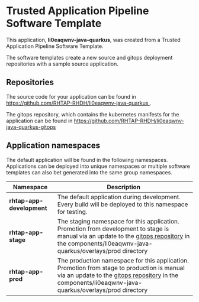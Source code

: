 # Trusted Application Pipeline Software Template

This application, **li0eaqwnv-java-quarkus**, was created from a Trusted Application Pipeline Software Template.

The software templates create a new source and gitops deployment repositories with a sample source application. 

## Repositories

The source code for your application can be found in [https://github.com/RHTAP-RHDH/li0eaqwnv-java-quarkus ](https://github.com/RHTAP-RHDH/li0eaqwnv-java-quarkus ).
 
The gitops repository, which contains the kubernetes manifests for the application can be found in 
[https://github.com/RHTAP-RHDH/li0eaqwnv-java-quarkus-gitops ](https://github.com/RHTAP-RHDH/li0eaqwnv-java-quarkus-gitops ) 

## Application namespaces 

The default application will be found in the following namespaces. Applications can be deployed into unique namespaces or multiple software templates can also bet generated into the same group namespaces.  

|  Namespace   |  Description   |  
| -------- | -------- |   
| **rhtap-app-development** | The default application during development. Every build will be deployed to this namespace for testing. | 
| **rhtap-app-stage** | The staging namespace for this application. Promotion from development to stage is manual via an update to the [gitops repository](https://github.com/RHTAP-RHDH/li0eaqwnv-java-quarkus-gitops ) in the components/li0eaqwnv-java-quarkus/overlays/prod directory |  
| **rhtap-app-prod** | The production namespace for this application. Promotion from stage to production is manual via an update to the [gitops repository](https://github.com/RHTAP-RHDH/li0eaqwnv-java-quarkus-gitops ) in the components/li0eaqwnv-java-quarkus/overlays/prod directory | 